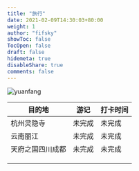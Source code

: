 ```yaml
---
title: "旅行"
date: 2021-02-09T14:30:03+80:00
weight: 1
author: "fifsky"
showToc: false
TocOpen: false
draft: false
hidemeta: true
disableShare: true
comments: false
---
```


![yuanfang](https://static.fifsky.com/upload/20210209/yuanfang.jpeg)

| 目的地           | 游记   | 打卡时间 |
| ---------------- | ------ | -------- |
| 杭州灵隐寺       | 未完成 | 未完成   |
| 云南丽江         | 未完成 | 未完成   |
| 天府之国四川成都 | 未完成 | 未完成   |
|                  |        |          |
|                  |        |          |
|                  |        |          |

